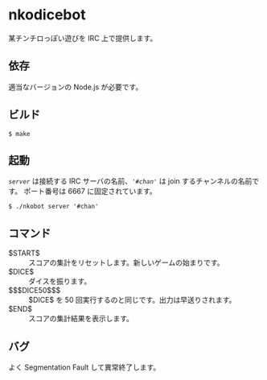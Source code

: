 # nkodicebot

某チンチロっぽい遊びを IRC 上で提供します。

## 依存

適当なバージョンの Node.js が必要です。

## ビルド

```console
$ make
```

## 起動

*`server`* は接続する IRC サーバの名前、*`'#chan'`* は join するチャンネルの名前です。
ポート番号は 6667 に固定されています。

```console
$ ./nkobot server '#chan'
```

## コマンド

<dl>
<dt>$START$</dt>
<dd>スコアの集計をリセットします。新しいゲームの始まりです。</dd>
<dt>$DICE$</dt>
<dd>ダイスを振ります。</dd>
<dt>$$$DICE50$$$</dt>
<dd>$DICE$ を 50 回実行するのと同じです。出力は早送りされます。</dd>
<dt>$END$</dt>
<dd>スコアの集計結果を表示します。</dd>
</dl>

## バグ

よく Segmentation Fault して異常終了します。
